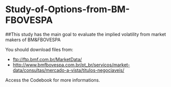 # Study-of-Options-from-BM-FBOVESPA

##This study has the main goal to evaluate the implied volatility from market makers of BM&FBOVESPA

You should download files from:
- ftp://ftp.bmf.com.br/MarketData/
- http://www.bmfbovespa.com.br/pt_br/servicos/market-data/consultas/mercado-a-vista/titulos-negociaveis/

Access the Codebook for more informations.
